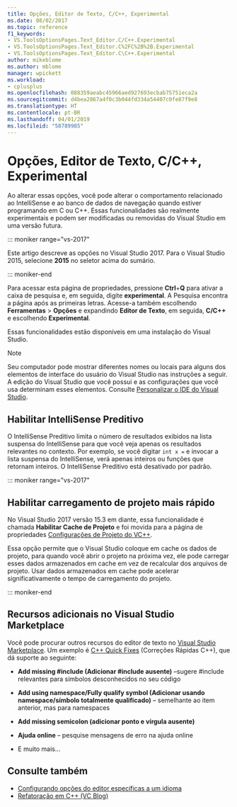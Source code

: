 ```yaml
---
title: Opções, Editor de Texto, C/C++, Experimental
ms.date: 08/02/2017
ms.topic: reference
f1_keywords:
- VS.ToolsOptionsPages.Text_Editor.C/C++.Experimental
- VS.ToolsOptionsPages.Text_Editor.C%2FC%2B%2B.Experimental
- VS.ToolsOptionsPages.Text_Editor.C\C++.Experimental
author: mikeblome
ms.author: mblome
manager: wpickett
ms.workload:
- cplusplus
ms.openlocfilehash: 088359aeabc45966aed927693ecbab75751eca2a
ms.sourcegitcommit: d4bea2867a4f0c3b044fd334a54407c0fe87f9e8
ms.translationtype: HT
ms.contentlocale: pt-BR
ms.lasthandoff: 04/01/2019
ms.locfileid: "58789985"
---
```

# <a name="options-text-editor-cc-experimental"></a>Opções, Editor de Texto, C/C++, Experimental

Ao alterar essas opções, você pode alterar o comportamento relacionado ao IntelliSense e ao banco de dados de navegação quando estiver programando em C ou C++. Essas funcionalidades são realmente experimentais e podem ser modificadas ou removidas do Visual Studio em uma versão futura.

::: moniker range="vs-2017"

Este artigo descreve as opções no Visual Studio 2017. Para o Visual Studio 2015, selecione **2015** no seletor acima do sumário.

::: moniker-end

Para acessar esta página de propriedades, pressione **Ctrl**+**Q** para ativar a caixa de pesquisa e, em seguida, digite **experimental**. A Pesquisa encontra a página após as primeiras letras. Acesse-a também escolhendo **Ferramentas** > **Opções** e expandindo **Editor de Texto**, em seguida, **C/C++** e escolhendo **Experimental**.

Essas funcionalidades estão disponíveis em uma instalação do Visual Studio.

> [!NOTE]
> Seu computador pode mostrar diferentes nomes ou locais para alguns dos elementos de interface do usuário do Visual Studio nas instruções a seguir. A edição do Visual Studio que você possui e as configurações que você usa determinam esses elementos. Consulte [Personalizar o IDE do Visual Studio](../../ide/personalizing-the-visual-studio-ide.md).

## <a name="enable-predictive-intellisense"></a>Habilitar IntelliSense Preditivo

O IntelliSense Preditivo limita o número de resultados exibidos na lista suspensa do IntelliSense para que você veja apenas os resultados relevantes no contexto. Por exemplo, se você digitar `int x =` e invocar a lista suspensa do IntelliSense, verá apenas inteiros ou funções que retornam inteiros. O IntelliSense Preditivo está desativado por padrão.

::: moniker range="vs-2017"

## <a name="enable-faster-project-load"></a>Habilitar carregamento de projeto mais rápido

No Visual Studio 2017 versão 15.3 em diante, essa funcionalidade é chamada **Habilitar Cache de Projeto** e foi movida para a página de propriedades [Configurações de Projeto do VC++](vcpp-project-settings-projects-and-solutions-options-dialog-box.md).

Essa opção permite que o Visual Studio coloque em cache os dados de projeto, para quando você abrir o projeto na próxima vez, ele pode carregar esses dados armazenados em cache em vez de recalcular dos arquivos de projeto. Usar dados armazenados em cache pode acelerar significativamente o tempo de carregamento do projeto.

::: moniker-end

## <a name="additional-features-in-the-visual-studio-marketplace"></a>Recursos adicionais no Visual Studio Marketplace

Você pode procurar outros recursos do editor de texto no [Visual Studio Marketplace](https://marketplace.visualstudio.com/search?target=VS&category=Tools&vsVersion=&subCategory=All&sortBy=Downloads). Um exemplo é [C++ Quick Fixes](https://marketplace.visualstudio.com/items?itemName=VisualCppDevLabs.CQuickFixes2017) (Correções Rápidas C++), que dá suporte ao seguinte:

- **Add missing #include (Adicionar #include ausente)** –sugere #include relevantes para símbolos desconhecidos no seu código

- **Add using namespace/Fully qualify symbol (Adicionar usando namespace/símbolo totalmente qualificado)** – semelhante ao item anterior, mas para namespaces

- **Add missing semicolon (adicionar ponto e vírgula ausente)**

- **Ajuda online** – pesquise mensagens de erro na ajuda online

- E muito mais...

## <a name="see-also"></a>Consulte também

- [Configurando opções do editor específicas a um idioma](../../ide/reference/setting-language-specific-editor-options.md)
- [Refatoração em C++ (VC Blog)](https://devblogs.microsoft.com/cppblog/all-about-c-refactoring-in-visual-studio-2015-preview/
)
